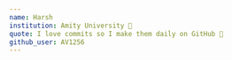 ```yaml
---
name: Harsh
institution: Amity University 🚩
quote: I love commits so I make them daily on GitHub 🤩
github_user: AV1256
---
```

